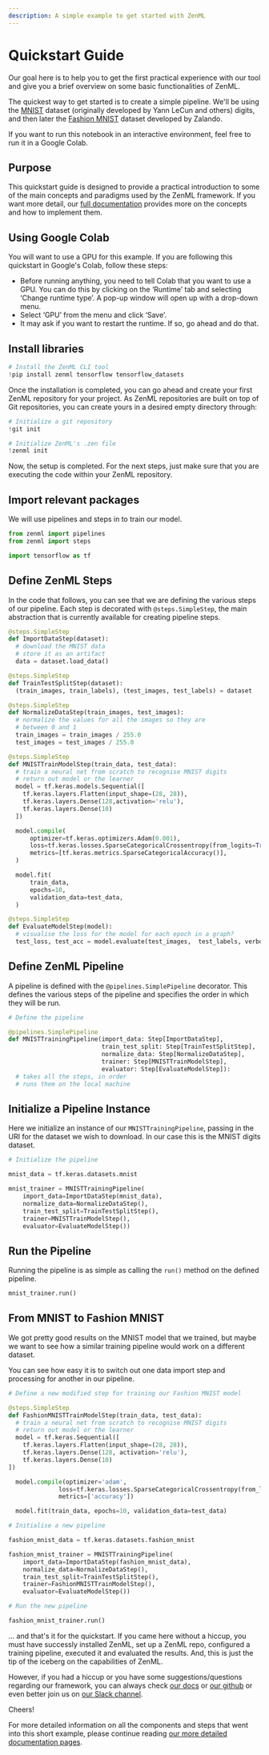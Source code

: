 ```yaml
---
description: A simple example to get started with ZenML
---
```


# Quickstart Guide

Our goal here is to help you to get the first practical experience with our tool and give you a brief overview on some basic functionalities of ZenML.

The quickest way to get started is to create a simple pipeline. We'll be using the [MNIST](http://yann.lecun.com/exdb/mnist/) dataset \(originally developed by Yann LeCun and others\) digits, and then later the [Fashion MNIST](https://github.com/zalandoresearch/fashion-mnist) dataset developed by Zalando.

If you want to run this notebook in an interactive environment, feel free to run it in a Google Colab.

## Purpose

This quickstart guide is designed to provide a practical introduction to some of the main concepts and paradigms used by the ZenML framework. If you want more detail, our [full documentation](https://docs.zenml.io/) provides more on the concepts and how to implement them.

## Using Google Colab

You will want to use a GPU for this example. If you are following this quickstart in Google's Colab, follow these steps:

* Before running anything, you need to tell Colab that you want to use a GPU. You can do this by clicking on the ‘Runtime’ tab and selecting ‘Change runtime type’. A pop-up window will open up with a drop-down menu.
* Select ‘GPU’ from the menu and click ‘Save’.
* It may ask if you want to restart the runtime. If so, go ahead and do that.

## Install libraries

```python
# Install the ZenML CLI tool
!pip install zenml tensorflow tensorflow_datasets
```

Once the installation is completed, you can go ahead and create your first ZenML repository for your project. As ZenML repositories are built on top of Git repositories, you can create yours in a desired empty directory through:

```python
# Initialize a git repository
!git init

# Initialize ZenML's .zen file
!zenml init
```

Now, the setup is completed. For the next steps, just make sure that you are executing the code within your ZenML repository.

## Import relevant packages

We will use pipelines and steps in to train our model.

```python
from zenml import pipelines
from zenml import steps

import tensorflow as tf
```

## Define ZenML Steps

In the code that follows, you can see that we are defining the various steps of our pipeline. Each step is decorated with `@steps.SimpleStep`, the main abstraction that is currently available for creating pipeline steps.

```python
@steps.SimpleStep
def ImportDataStep(dataset):
  # download the MNIST data
  # store it as an artifact
  data = dataset.load_data()

@steps.SimpleStep
def TrainTestSplitStep(dataset):
  (train_images, train_labels), (test_images, test_labels) = dataset

@steps.SimpleStep
def NormalizeDataStep(train_images, test_images):
  # normalize the values for all the images so they are
  # between 0 and 1
  train_images = train_images / 255.0
  test_images = test_images / 255.0

@steps.SimpleStep
def MNISTTrainModelStep(train_data, test_data):
  # train a neural net from scratch to recognise MNIST digits
  # return out model or the learner
  model = tf.keras.models.Sequential([
    tf.keras.layers.Flatten(input_shape=(28, 28)),
    tf.keras.layers.Dense(128,activation='relu'),
    tf.keras.layers.Dense(10)
  ])

  model.compile(
      optimizer=tf.keras.optimizers.Adam(0.001),
      loss=tf.keras.losses.SparseCategoricalCrossentropy(from_logits=True),
      metrics=[tf.keras.metrics.SparseCategoricalAccuracy()],
  )

  model.fit(
      train_data,
      epochs=10,
      validation_data=test_data,
  )

@steps.SimpleStep
def EvaluateModelStep(model):
  # visualise the loss for the model for each epoch in a graph?
  test_loss, test_acc = model.evaluate(test_images,  test_labels, verbose=2)
```

## Define ZenML Pipeline

A pipeline is defined with the `@pipelines.SimplePipeline` decorator. This defines the various steps of the pipeline and specifies the order in which they will be run.

```python
# Define the pipeline

@pipelines.SimplePipeline
def MNISTTrainingPipeline(import_data: Step[ImportDataStep],
                          train_test_split: Step[TrainTestSplitStep],
                          normalize_data: Step[NormalizeDataStep],
                          trainer: Step[MNISTTrainModelStep],
                          evaluator: Step[EvaluateModelStep]):
  # takes all the steps, in order
  # runs them on the local machine
```

## Initialize a Pipeline Instance

Here we initialize an instance of our `MNISTTrainingPipeline`, passing in the URI for the dataset we wish to download. In our case this is the MNIST digits dataset.

```python
# Initialize the pipeline

mnist_data = tf.keras.datasets.mnist

mnist_trainer = MNISTTrainingPipeline(
    import_data=ImportDataStep(mnist_data),
    normalize_data=NormalizeDataStep(),
    train_test_split=TrainTestSplitStep(),
    trainer=MNISTTrainModelStep(),
    evaluator=EvaluateModelStep())
```

## Run the Pipeline

Running the pipeline is as simple as calling the `run()` method on the defined pipeline.

```python
mnist_trainer.run()
```

## From MNIST to Fashion MNIST

We got pretty good results on the MNIST model that we trained, but maybe we want to see how a similar training pipeline would work on a different dataset.

You can see how easy it is to switch out one data import step and processing for another in our pipeline.

```python
# Define a new modified step for training our Fashion MNIST model

@steps.SimpleStep
def FashionMNISTTrainModelStep(train_data, test_data):
  # train a neural net from scratch to recognise MNIST digits
  # return out model or the learner
  model = tf.keras.Sequential([
    tf.keras.layers.Flatten(input_shape=(28, 28)),
    tf.keras.layers.Dense(128, activation='relu'),
    tf.keras.layers.Dense(10)
])

  model.compile(optimizer='adam',
              loss=tf.keras.losses.SparseCategoricalCrossentropy(from_logits=True),
              metrics=['accuracy'])

  model.fit(train_data, epochs=10, validation_data=test_data)

# Initialise a new pipeline

fashion_mnist_data = tf.keras.datasets.fashion_mnist

fashion_mnist_trainer = MNISTTrainingPipeline(
    import_data=ImportDataStep(fashion_mnist_data),
    normalize_data=NormalizeDataStep(),
    train_test_split=TrainTestSplitStep(),
    trainer=FashionMNISTTrainModelStep(),
    evaluator=EvaluateModelStep())

# Run the new pipeline

fashion_mnist_trainer.run()
```

… and that's it for the quickstart. If you came here without a hiccup, you must have successly installed ZenML, set up a ZenML repo, configured a training pipeline, executed it and evaluated the results. And, this is just the tip of the iceberg on the capabilities of ZenML.

However, if you had a hiccup or you have some suggestions/questions regarding our framework, you can always check [our docs](https://docs.zenml.io/) or [our github](https://github.com/zenml-io/zenml) or even better join us on [our Slack channel](https://zenml.io/slack-invite).

Cheers!

For more detailed information on all the components and steps that went into this short example, please continue reading [our more detailed documentation pages](https://docs.zenml.io/).

